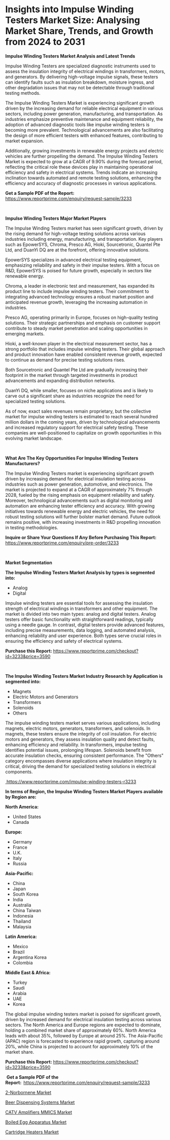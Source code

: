 <p><h1>Insights into Impulse Winding Testers Market Size: Analysing Market Share, Trends, and Growth from 2024 to 2031</h1></p><p><strong>Impulse Winding Testers Market Analysis and Latest Trends</strong></p>
<p><p>Impulse Winding Testers are specialized diagnostic instruments used to assess the insulation integrity of electrical windings in transformers, motors, and generators. By delivering high-voltage impulse signals, these testers can identify faults such as insulation breakdown, moisture ingress, and other degradation issues that may not be detectable through traditional testing methods. </p><p>The Impulse Winding Testers Market is experiencing significant growth driven by the increasing demand for reliable electrical equipment in various sectors, including power generation, manufacturing, and transportation. As industries emphasize preventive maintenance and equipment reliability, the adoption of advanced diagnostic tools like impulse winding testers is becoming more prevalent. Technological advancements are also facilitating the design of more efficient testers with enhanced features, contributing to market expansion. </p><p>Additionally, growing investments in renewable energy projects and electric vehicles are further propelling the demand. The Impulse Winding Testers Market is expected to grow at a CAGR of 9.90% during the forecast period, reflecting the critical role these devices play in maintaining operational efficiency and safety in electrical systems. Trends indicate an increasing inclination towards automated and remote testing solutions, enhancing the efficiency and accuracy of diagnostic processes in various applications.</p></p>
<p><strong>Get a Sample PDF of the Report:&nbsp;</strong> <a href="https://www.reportprime.com/enquiry/request-sample/3233">https://www.reportprime.com/enquiry/request-sample/3233</a></p>
<p>&nbsp;</p>
<p><strong>Impulse Winding Testers Major Market Players</strong></p>
<p><p>The Impulse Winding Testers market has seen significant growth, driven by the rising demand for high-voltage testing solutions across various industries including energy, manufacturing, and transportation. Key players such as EpowerSYS, Chroma, Presco AG, Hioki, Sourcetronic, Quantel Pte Ltd, and DuanYi DQ are at the forefront, offering innovative solutions.</p><p>EpowerSYS specializes in advanced electrical testing equipment, emphasizing reliability and safety in their impulse testers. With a focus on R&D, EpowerSYS is poised for future growth, especially in sectors like renewable energy.</p><p>Chroma, a leader in electronic test and measurement, has expanded its product line to include impulse winding testers. Their commitment to integrating advanced technology ensures a robust market position and anticipated revenue growth, leveraging the increasing automation in industries.</p><p>Presco AG, operating primarily in Europe, focuses on high-quality testing solutions. Their strategic partnerships and emphasis on customer support contribute to steady market penetration and scaling opportunities in emerging markets.</p><p>Hioki, a well-known player in the electrical measurement sector, has a strong portfolio that includes impulse winding testers. Their global approach and product innovation have enabled consistent revenue growth, expected to continue as demand for precise testing solutions rises.</p><p>Both Sourcetronic and Quantel Pte Ltd are gradually increasing their footprint in the market through targeted investments in product advancements and expanding distribution networks.</p><p>DuanYi DQ, while smaller, focuses on niche applications and is likely to carve out a significant share as industries recognize the need for specialized testing solutions.</p><p>As of now, exact sales revenues remain proprietary, but the collective market for impulse winding testers is estimated to reach several hundred million dollars in the coming years, driven by technological advancements and increased regulatory support for electrical safety testing. These companies are well-positioned to capitalize on growth opportunities in this evolving market landscape.</p></p>
<p>&nbsp;</p>
<p><strong>What Are The Key Opportunities For Impulse Winding Testers Manufacturers?</strong></p>
<p><p>The Impulse Winding Testers market is experiencing significant growth driven by increasing demand for electrical insulation testing across industries such as power generation, automotive, and electronics. The market is projected to expand at a CAGR of approximately 7% through 2028, fueled by the rising emphasis on equipment reliability and safety. Moreover, technological advancements such as digital monitoring and automation are enhancing tester efficiency and accuracy. With growing initiatives towards renewable energy and electric vehicles, the need for robust testing solutions will further bolster market demand. Future outlook remains positive, with increasing investments in R&D propelling innovation in testing methodologies.</p></p>
<p><strong>Inquire or Share Your Questions If Any Before Purchasing This Report:</strong> <a href="https://www.reportprime.com/enquiry/pre-order/3233">https://www.reportprime.com/enquiry/pre-order/3233</a></p>
<p>&nbsp;</p>
<p><strong>Market Segmentation</strong></p>
<p><strong>The Impulse Winding Testers Market Analysis by types is segmented into:</strong></p>
<p><ul><li>Analog</li><li>Digital</li></ul></p>
<p><p>Impulse winding testers are essential tools for assessing the insulation strength of electrical windings in transformers and other equipment. The market is divided into two main types: analog and digital testers. Analog testers offer basic functionality with straightforward readings, typically using a needle gauge. In contrast, digital testers provide advanced features, including precise measurements, data logging, and automated analysis, enhancing reliability and user experience. Both types serve crucial roles in ensuring the efficiency and safety of electrical systems.</p></p>
<p><strong>Purchase this Report:&nbsp;</strong><a href="https://www.reportprime.com/checkout?id=3233&price=3590">https://www.reportprime.com/checkout?id=3233&price=3590</a></p>
<p>&nbsp;</p>
<p><strong>The Impulse Winding Testers Market Industry Research by Application is segmented into:</strong></p>
<p><ul><li>Magnets</li><li>Electric Motors and Generators</li><li>Transformers</li><li>Solenoids</li><li>Others</li></ul></p>
<p><p>The impulse winding testers market serves various applications, including magnets, electric motors, generators, transformers, and solenoids. In magnets, these testers ensure the integrity of coil insulation. For electric motors and generators, they assess insulation quality and detect faults, enhancing efficiency and reliability. In transformers, impulse testing identifies potential issues, prolonging lifespan. Solenoids benefit from accurate insulation checks, ensuring consistent performance. The "Others" category encompasses diverse applications where insulation integrity is critical, driving the demand for specialized testing solutions in electrical components.</p></p>
<p><a href="https://www.reportprime.com/impulse-winding-testers-r3233">&nbsp;https://www.reportprime.com/impulse-winding-testers-r3233</a></p>
<p><strong>In terms of Region, the Impulse Winding Testers Market Players available by Region are:</strong></p>
<p>
    <p> <strong> North America: </strong>
        <ul>
            <li>United States</li>
            <li>Canada</li>
        </ul>
        </p> 
    <p> <strong> Europe: </strong>
        <ul>
            <li>Germany</li>
            <li>France</li>
            <li>U.K.</li>
            <li>Italy</li>
            <li>Russia</li>
        </ul>
        </p> 
    <p> <strong> Asia-Pacific: </strong>
        <ul>
            <li>China</li>
            <li>Japan</li>
            <li>South Korea</li>
            <li>India</li>
            <li>Australia</li>
            <li>China Taiwan</li>
            <li>Indonesia</li>
            <li>Thailand</li>
            <li>Malaysia</li>
        </ul>
        </p> 
    <p> <strong> Latin America: </strong>
        <ul>
            <li>Mexico</li>
            <li>Brazil</li>
            <li>Argentina Korea</li>
            <li>Colombia</li>
        </ul>
        </p> 
    <p> <strong> Middle East & Africa: </strong>
        <ul>
            <li>Turkey</li>
            <li>Saudi</li>
            <li>Arabia</li>
            <li>UAE</li>
            <li>Korea</li>
        </ul>
    </p>
    </p>
<p><p>The global impulse winding testers market is poised for significant growth, driven by increased demand for electrical insulation testing across various sectors. The North America and Europe regions are expected to dominate, holding a combined market share of approximately 60%. North America leads with about 35%, followed by Europe at around 25%. The Asia-Pacific (APAC) region is forecasted to experience rapid growth, capturing around 20%, while China is projected to account for approximately 10% of the market share.</p></p>
<p><strong>Purchase this Report: </strong><a href="https://www.reportprime.com/checkout?id=3233&price=3590">https://www.reportprime.com/checkout?id=3233&price=3590</a></p>
<p>&nbsp;<strong>Get a Sample PDF of the Report:&nbsp;&nbsp;</strong><a href="https://www.reportprime.com/enquiry/request-sample/3233">https://www.reportprime.com/enquiry/request-sample/3233</a></p>
<p><strong></strong></p>
<p><p><a href="https://issuu.com/reportprime-2/docs/2-norbornene-market-size-2030.pptx_8853e3261d36b7">2-Norbornene Market</a></p><p><a href="https://www.linkedin.com/pulse/beer-dispensing-systems-market-share-new-trends-analysis-its-yx36c?trackingId=ODxr4mM1RTmz7vpztysaMA%3D%3D">Beer Dispensing Systems Market</a></p><p><a href="https://github.com/mahnoor2003/Market-Research-Report-List-6/blob/main/catv-amplifiers-mmics-market.md">CATV Amplifiers MMICS Market</a></p><p><a href="https://github.com/ygfu6u/Market-Research-Report-List-1/blob/main/boiled-egg-apparatus-market.md">Boiled Egg Apparatus Market</a></p><p><a href="https://www.linkedin.com/pulse/cartridge-heaters-market-outlook-share-analysis-growth-trends-jorfc?trackingId=E%2Fc5i2fiTai6sJAdZcUY1A%3D%3D">Cartridge Heaters Market</a></p></p>